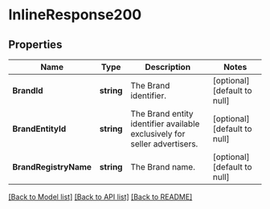 # InlineResponse200

## Properties
Name | Type | Description | Notes
------------ | ------------- | ------------- | -------------
**BrandId** | **string** | The Brand identifier. | [optional] [default to null]
**BrandEntityId** | **string** | The Brand entity identifier available exclusively for seller advertisers. | [optional] [default to null]
**BrandRegistryName** | **string** | The Brand name. | [optional] [default to null]

[[Back to Model list]](../README.md#documentation-for-models) [[Back to API list]](../README.md#documentation-for-api-endpoints) [[Back to README]](../README.md)

